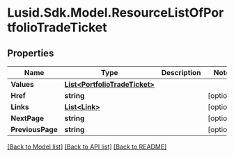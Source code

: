 # Lusid.Sdk.Model.ResourceListOfPortfolioTradeTicket

## Properties

Name | Type | Description | Notes
------------ | ------------- | ------------- | -------------
**Values** | [**List&lt;PortfolioTradeTicket&gt;**](PortfolioTradeTicket.md) |  | 
**Href** | **string** |  | [optional] 
**Links** | [**List&lt;Link&gt;**](Link.md) |  | [optional] 
**NextPage** | **string** |  | [optional] 
**PreviousPage** | **string** |  | [optional] 

[[Back to Model list]](../README.md#documentation-for-models) [[Back to API list]](../README.md#documentation-for-api-endpoints) [[Back to README]](../README.md)

